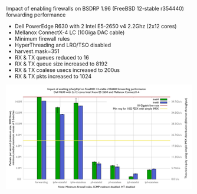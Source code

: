 Impact of enabling firewalls on BSDRP 1.96 (FreeBSD 12-stable r354440) forwarding performance
  - Dell PowerEdge R630 with 2 Intel E5-2650 v4 2.2Ghz (2x12 cores)
  - Mellanox ConnectX-4 LC (10Giga DAC cable)
  - Minimum firewall rules
  - HyperThreading and LRO/TSO disabled
  - harvest.mask=351
  - RX & TX queues reduced to 16
  - RX & TX queue size increased to 8192
  - RX & TX coalese usecs increased to 200us
  - RX & TX pkts increased to 1024

![Impact of enabling firewalls on BSDRP 1.96 forwarding performance](graph.png)
